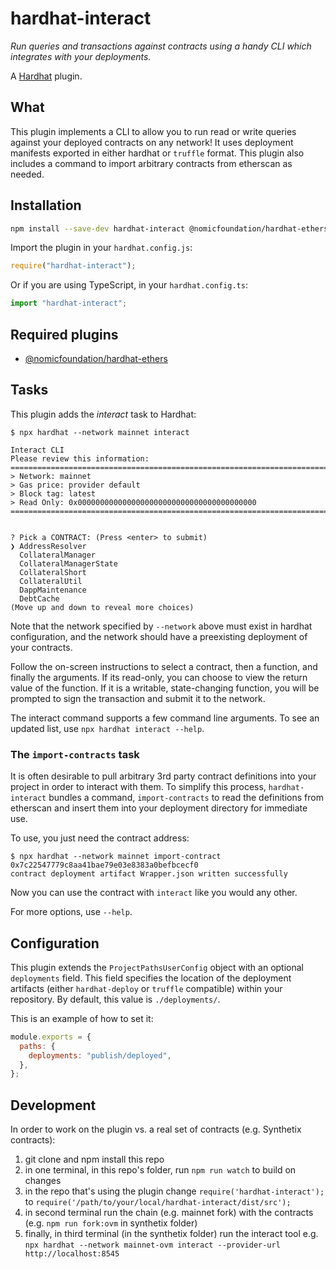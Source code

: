 # hardhat-interact

_Run queries and transactions against contracts using a handy CLI which integrates with your deployments._

A [Hardhat](https://hardhat.org) plugin.

## What

This plugin implements a CLI to allow you to run read or write queries against your deployed contracts on any network! It uses deployment manifests exported in either hardhat or `truffle` format. This plugin also includes a command to import arbitrary contracts from etherscan as needed.

## Installation

```bash
npm install --save-dev hardhat-interact @nomicfoundation/hardhat-ethers
```

Import the plugin in your `hardhat.config.js`:

```js
require("hardhat-interact");
```

Or if you are using TypeScript, in your `hardhat.config.ts`:

```ts
import "hardhat-interact";
```

## Required plugins

- [@nomicfoundation/hardhat-ethers](https://github.com/nomicfoundation/hardhat/tree/master/packages/hardhat-ethers)

## Tasks

This plugin adds the _interact_ task to Hardhat:

```
$ npx hardhat --network mainnet interact

Interact CLI
Please review this information:
================================================================================
> Network: mainnet
> Gas price: provider default
> Block tag: latest
> Read Only: 0x0000000000000000000000000000000000000000
================================================================================


? Pick a CONTRACT: (Press <enter> to submit)
❯ AddressResolver
  CollateralManager
  CollateralManagerState
  CollateralShort
  CollateralUtil
  DappMaintenance
  DebtCache
(Move up and down to reveal more choices)
```

Note that the network specified by `--network` above must exist in hardhat configuration, and the network should have a preexisting deployment of your contracts.

Follow the on-screen instructions to select a contract, then a function, and finally the arguments. If its read-only, you can choose to view the return value of the function. If it is a writable, state-changing function, you will be prompted to sign the transaction and submit it to the network.

The interact command supports a few command line arguments. To see an updated list, use `npx hardhat interact --help`.

### The `import-contracts` task

It is often desirable to pull arbitrary 3rd party contract definitions into your project in order to interact with them. To simplify this process,
`hardhat-interact` bundles a command, `import-contracts` to read the definitions from etherscan and insert them into your deployment directory for immediate use.

To use, you just need the contract address:

```
$ npx hardhat --network mainnet import-contract 0x7c22547779c8aa41bae79e03e8383a0befbcecf0
contract deployment artifact Wrapper.json written successfully
```

Now you can use the contract with `interact` like you would any other.

For more options, use `--help`.

## Configuration

This plugin extends the `ProjectPathsUserConfig` object with an optional
`deployments` field. This field specifies the location of the deployment artifacts (either `hardhat-deploy` or `truffle` compatible) within your repository. By default, this value is `./deployments/`.

This is an example of how to set it:

```js
module.exports = {
  paths: {
    deployments: "publish/deployed",
  },
};
```

## Development

In order to work on the plugin vs. a real set of contracts (e.g. Synthetix contracts):

1. git clone and npm install this repo
2. in one terminal, in this repo's folder, run `npm run watch` to build on changes
3. in the repo that's using the plugin change `require('hardhat-interact');` to `require('/path/to/your/local/hardhat-interact/dist/src');`
4. in second terminal run the chain (e.g. mainnet fork) with the contracts (e.g. `npm run fork:ovm` in synthetix folder)
5. finally, in third terminal (in the synthetix folder) run the interact tool e.g. `npx hardhat --network mainnet-ovm interact --provider-url http://localhost:8545`
